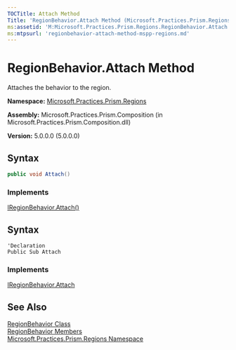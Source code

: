 ```yaml
---
TOCTitle: Attach Method
Title: 'RegionBehavior.Attach Method (Microsoft.Practices.Prism.Regions)'
ms:assetid: 'M:Microsoft.Practices.Prism.Regions.RegionBehavior.Attach'
ms:mtpsurl: 'regionbehavior-attach-method-mspp-regions.md'
---
```



# RegionBehavior.Attach Method

Attaches the behavior to the region.

**Namespace:** [Microsoft.Practices.Prism.Regions](/patterns-practices/reference/mspp-regions-namespace)

**Assembly:** Microsoft.Practices.Prism.Composition (in Microsoft.Practices.Prism.Composition.dll)

**Version:** 5.0.0.0 (5.0.0.0)


## Syntax
~~~C#
public void Attach()
~~~
### Implements

[IRegionBehavior.Attach()](/patterns-practices/reference/iregionbehavior-attach-method-mspp-regions)

## Syntax
~~~VB
'Declaration
Public Sub Attach
~~~
### Implements

[IRegionBehavior.Attach](/patterns-practices/reference/iregionbehavior-attach-method-mspp-regions)

## See Also

[RegionBehavior Class](/patterns-practices/reference/regionbehavior-class-mspp-regions)<br/>
[RegionBehavior Members](/patterns-practices/reference/regionbehavior-members-mspp-regions)<br/>
[Microsoft.Practices.Prism.Regions Namespace](/patterns-practices/reference/mspp-regions-namespace)<br/>